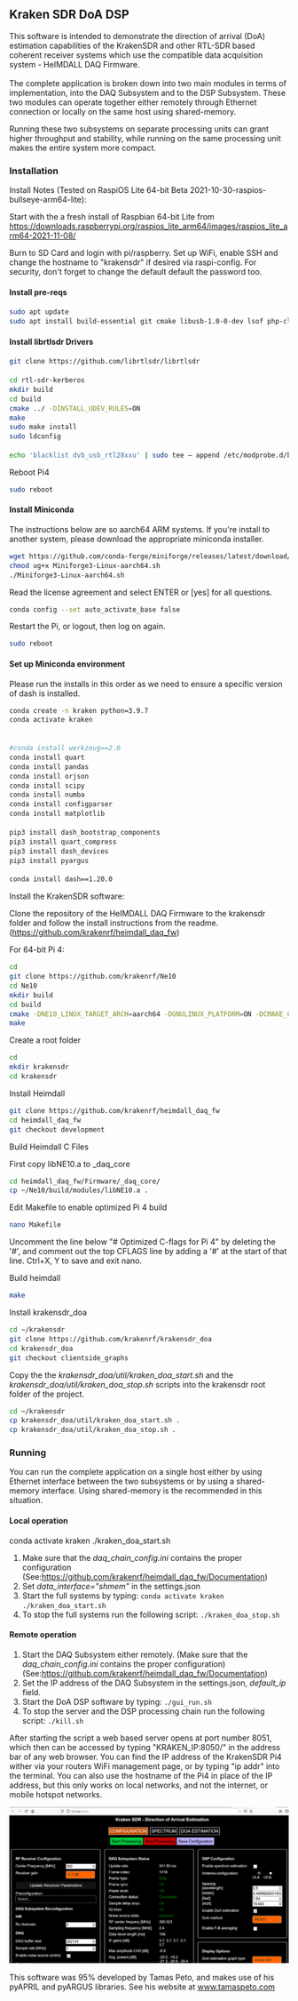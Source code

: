<h2>Kraken SDR DoA DSP</h2>
This software is intended to demonstrate the direction of arrival (DoA) estimation capabilities of the KrakenSDR and other RTL-SDR based coherent receiver systems which use the compatible data acquisition system - HeIMDALL DAQ Firmware.
<br>
<br>
The complete application is broken down into two main modules in terms of implementation, into the DAQ Subsystem and to the DSP Subsystem. These two modules can operate together either remotely through Ethernet connection or locally on the same host using shared-memory.

Running these two subsystems on separate processing units can grant higher throughput and stability, while running on the same processing unit makes the entire system more compact.

<h3>Installation</h3>
Install Notes (Tested on RaspiOS Lite 64-bit Beta 2021-10-30-raspios-bullseye-arm64-lite):

Start with the a fresh install of Raspbian 64-bit Lite from https://downloads.raspberrypi.org/raspios_lite_arm64/images/raspios_lite_arm64-2021-11-08/

Burn to SD Card and login with pi/raspberry. Set up WiFi, enable SSH and change the hostname to "krakensdr" if desired via raspi-config. For security, don't forget to change the default default the password too.

<h4>Install pre-reqs</h4>

``` bash
sudo apt update
sudo apt install build-essential git cmake libusb-1.0-0-dev lsof php-cli
```

<h4>Install librtlsdr Drivers</h4>

``` bash
git clone https://github.com/librtlsdr/librtlsdr

cd rtl-sdr-kerberos
mkdir build
cd build
cmake ../ -DINSTALL_UDEV_RULES=ON
make
sudo make install
sudo ldconfig

echo 'blacklist dvb_usb_rtl28xxu' | sudo tee – append /etc/modprobe.d/blacklist-dvb_usb_rtl28xxu.conf
```

Reboot Pi4

``` bash
sudo reboot
```

<h4>Install Miniconda</h4>

The instructions below are so aarch64 ARM systems. If you're install to another system, please download the appropriate miniconda installer.

``` bash
wget https://github.com/conda-forge/miniforge/releases/latest/download/Miniforge3-Linux-aarch64.sh
chmod ug+x Miniforge3-Linux-aarch64.sh
./Miniforge3-Linux-aarch64.sh
```

Read the license agreement and select ENTER or [yes] for all questions.

``` bash
conda config --set auto_activate_base false
```

Restart the Pi, or logout, then log on again.

``` bash
sudo reboot
```

<h4>Set up Miniconda environment</h4>

Please run the installs in this order as we need to ensure a specific version of dash is installed.

``` bash
conda create -n kraken python=3.9.7
conda activate kraken


#conda install werkzeug==2.0
conda install quart
conda install pandas
conda install orjson
conda install scipy
conda install numba
conda install configparser
conda install matplotlib

pip3 install dash_bootstrap_components
pip3 install quart_compress
pip3 install dash_devices
pip3 install pyargus

conda install dash==1.20.0
```

Install the KrakenSDR software:







Clone the repository of the HeIMDALL DAQ Firmware to the krakensdr folder and follow the install instructions from the readme. (https://github.com/krakenrf/heimdall_daq_fw)

For 64-bit Pi 4:
```bash
cd
git clone https://github.com/krakenrf/Ne10
cd Ne10
mkdir build
cd build
cmake -DNE10_LINUX_TARGET_ARCH=aarch64 -DGNULINUX_PLATFORM=ON -DCMAKE_C_FLAGS="-mcpu=cortex-a72 -mtune=cortex-a72 -Ofast -funsafe-math-optimizations" ..
make
 ```
 
Create a root folder
``` bash
cd
mkdir krakensdr
cd krakensdr
```
 
 Install Heimdall
 
```bash
git clone https://github.com/krakenrf/heimdall_daq_fw
cd heimdall_daq_fw
git checkout development
```
 
 Build Heimdall C Files

First copy libNE10.a to _daq_core
```bash
cd heimdall_daq_fw/Firmware/_daq_core/
cp ~/Ne10/build/modules/libNE10.a .
```

Edit Makefile to enable optimized Pi 4 build
```bash
nano Makefile
```
Uncomment the line below "# Optimized C-flags for Pi 4" by deleting the '#', and comment out the top CFLAGS line by adding a '#' at the start of that line.
Ctrl+X, Y to save and exit nano.

Build heimdall
```bash
make
```

Install krakensdr_doa
```bash
cd ~/krakensdr
git clone https://github.com/krakenrf/krakensdr_doa
cd krakensdr_doa
git checkout clientside_graphs
```

Copy the the *krakensdr_doa/util/kraken_doa_start.sh* and the *krakensdr_doa/util/kraken_doa_stop.sh* scripts into the krakensdr root folder of the project.
```bash
cd ~/krakensdr
cp krakensdr_doa/util/kraken_doa_start.sh .
cp krakensdr_doa/util/kraken_doa_stop.sh .
```

<h3>Running</h3>

You can run the complete application on a single host either by using Ethernet interface between the two subsystems or by using a shared-memory interface. Using shared-memory is the recommended in this situation. 


<h4>Local operation</h4>

conda activate kraken
./kraken_doa_start.sh

1. Make sure that the *daq_chain_config.ini* contains the proper configuration
(See:https://github.com/krakenrf/heimdall_daq_fw/Documentation)
2. Set *data_interface="shmem"* in the settings.json
3. Start the full systems by typing:
`conda activate kraken`
`./kraken_doa_start.sh`
4. To stop the full systems run the following script:
`./kraken_doa_stop.sh`

<h4>Remote operation</h4>

1. Start the DAQ Subsystem either remotely. (Make sure that the *daq_chain_config.ini* contains the proper configuration) 
    (See:https://github.com/krakenrf/heimdall_daq_fw/Documentation)
2. Set the IP address of the DAQ Subsystem in the settings.json, *default_ip* field.
3. Start the DoA DSP software by typing:
`./gui_run.sh`
4. To stop the server and the DSP processing chain run the following script:
`./kill.sh`



<p1> After starting the script a web based server opens at port number 8051, which then can be accessed by typing "KRAKEN_IP:8050/" in the address bar of any web browser. You can find the IP address of the KrakenSDR Pi4 wither via your routers WiFi management page, or by typing "ip addr" into the terminal. You can also use the hostname of the Pi4 in place of the IP address, but this only works on local networks, and not the internet, or mobile hotspot networks. </p1>

  ![image info](./doc/kraken_doadsp_main.png)


This software was 95% developed by Tamas Peto, and makes use of his pyAPRIL and pyARGUS libraries. See his website at www.tamaspeto.com
